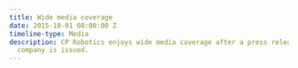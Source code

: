 ```yaml
---
title: Wide media coverage
date: 2015-10-01 08:00:00 Z
timeline-type: Media
description: CP Robotics enjoys wide media coverage after a press release about the
  company is issued.
---
```



